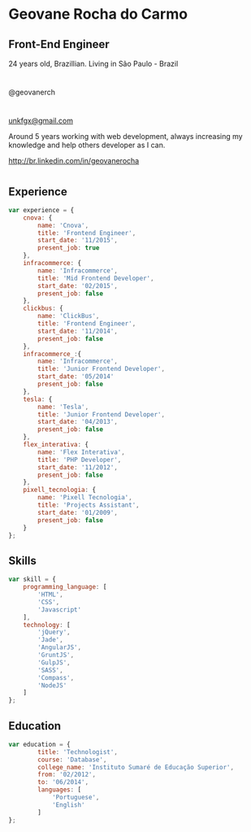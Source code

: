 Geovane Rocha do Carmo
======================

Front-End Engineer
------------------

24 years old, Brazillian. Living in São Paulo - Brazil
#
@geovanerch
#
unkfgx@gmail.com

Around 5 years working with web development, always increasing my knowledge and help others developer as I can.

http://br.linkedin.com/in/geovanerocha

#
## Experience
```javascript
var experience = {
    cnova: {
        name: 'Cnova',
        title: 'Frontend Engineer',
        start_date: '11/2015',
        present_job: true
    },
    infracommerce: {
        name: 'Infracommerce',
        title: 'Mid Frontend Developer',
        start_date: '02/2015',
        present_job: false
    },
    clickbus: {
        name: 'ClickBus',
        title: 'Frontend Engineer',
        start_date: '11/2014',
        present_job: false
    },
    infracommerce_:{
        name: 'Infracommerce',
        title: 'Junior Frontend Developer',
        start_date: '05/2014'
        present_job: false
    },
    tesla: {
        name: 'Tesla',
        title: 'Junior Frontend Developer',
        start_date: '04/2013',
        present_job: false
    },
    flex_interativa: {
        name: 'Flex Interativa',
        title: 'PHP Developer',
        start_date: '11/2012',
        present_job: false
    },
    pixell_tecnologia: {
        name: 'Pixell Tecnologia',
        title: 'Projects Assistant',
        start_date: '01/2009',
        present_job: false
    }
};
```
## Skills
```javascript
var skill = {
    programming_language: [
        'HTML',
        'CSS',
        'Javascript'
    ],
    technology: [
        'jQuery',
        'Jade',
        'AngularJS',
        'GruntJS',
        'GulpJS',
        'SASS',
        'Compass',
        'NodeJS'
    ]
};
```
## Education
```javascript
var education = {
        title: 'Technologist',
        course: 'Database',
        college_name: 'Instituto Sumaré de Educação Superior',
        from: '02/2012',
        to: '06/2014',
        languages: [
            'Portuguese',
            'English'
        ]
};
```
